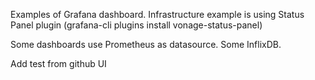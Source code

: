 Examples of Grafana dashboard. 
Infrastructure example is using Status Panel plugin (grafana-cli plugins install vonage-status-panel)

Some dashboards use Prometheus as datasource. Some InflixDB.

Add test from github UI
